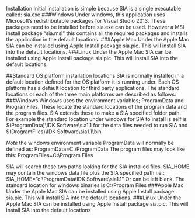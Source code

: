 Installation
Initial installation is simple because SIA is a single executable called:
 sia.exe
###Windows
Under windows, this application uses Microsoft’s redistributable packages for Visual Studio 2013. These packages need to be installed before sia.exe can be used. However a MSI install package “sia.msi”  this contains all the required packages and installs the application in the default locations.
###Apple Mac
Under the Apple Mac SIA can be installed using Apple Install package sia.pic. This will install SIA into the default locations. 
###Linux
Under the Apple Mac SIA can be installed using Apple Install package sia.pic. This will install SIA into the default locations. 

##Standard OS platform installation locations
SIA is normally installed in a default location defined for the OS platform it is running under. Each OS platform has a default location for third party applications. The standard locations or each of the three main platforms are described as follows:
###Windows
Windows uses the environment variables; ProgramData and ProgramFiles. These locate the standard locations of the program data and the program files. SIA extends these to make a SIA specified folder path. For example the standard location under windows for SIA to install is self is $(ProgramData)\IDK Software\sia1.1 for the data files needed to run SIA and $(DrogramFiles)\IDK Software\sia1.1\bin

_Note_ the windows environment variable ProgramData will normally be defined as:
ProgramData=C:\ProgramData
The program files may look like this:
ProgramFiles=C:\Program Files

SIA will search these two paths looking for the SIA installed files. SIA_HOME may contain the windows data file plus the SIA specified path i.e.:
SIA_HOME=”c:\ProgramData\IDK Software\sia1.1”
Or can be left blank.
The standard location for windows binaries is C:\Program Files
###Apple Mac
Under the Apple Mac SIA can be installed using Apple Install package sia.pic. This will install SIA into the default locations. 
###Linux
Under the Apple Mac SIA can be installed using Apple Install package sia.pic. This will install SIA into the default locations
 

